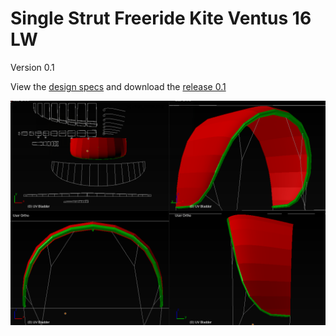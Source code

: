 # Single Strut Freeride Kite Ventus 16 LW
Version 0.1

View the [design specs](https://github.com/wingworks/Ventus-16/blob/master/Ventus-16.kite) and download the [release 0.1](https://github.com/wingworks/Ventus-16/releases)

![Kite 3D preview](https://github.com/wingworks/Ventus-16/blob/master/quad_view.png)  